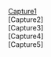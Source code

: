 [Capture1](file:///home/stephane/Images/Captures%20d%E2%80%99%C3%A9cran/Capture%20d%E2%80%99%C3%A9cran%20du%202025-04-10%2010-15-17.png)  
[Capture2]  
[Capture3]   
[Capture4]    
[Capture5]   
